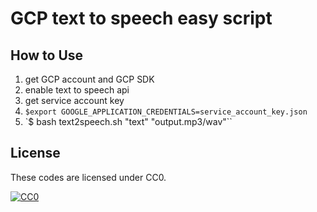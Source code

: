 # GCP text to speech easy script

## How to Use
1. get GCP account and GCP SDK
2. enable text to speech api
3. get service account key
4. `$export GOOGLE_APPLICATION_CREDENTIALS=service_account_key.json`
5. `$ bash text2speech.sh "text" "output.mp3/wav"``

## License

These codes are licensed under CC0.

[![CC0](http://i.creativecommons.org/p/zero/1.0/88x31.png "CC0")](http://creativecommons.org/publicdomain/zero/1.0/deed.ja)
